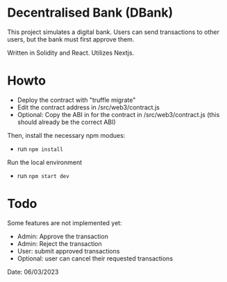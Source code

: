 # Decentralised Bank (DBank)

This project simulates a digital bank. Users can send transactions to other users, but the bank must first approve them.

Written in Solidity and React. Utilizes Nextjs.

# Howto

- Deploy the contract with "truffle migrate"
- Edit the contract address in /src/web3/contract.js
- Optional: Copy the ABI in for the contract in /src/web3/contract.js (this should already be the correct ABI)

Then, install the necessary npm modues:
- run `npm install`

Run the local environment
- run `npm start dev`

# Todo

Some features are not implemented yet:
- Admin: Approve the transaction
- Admin: Reject the transaction
- User: submit approved transactions
- Optional: user can cancel their requested transactions

Date: 06/03/2023